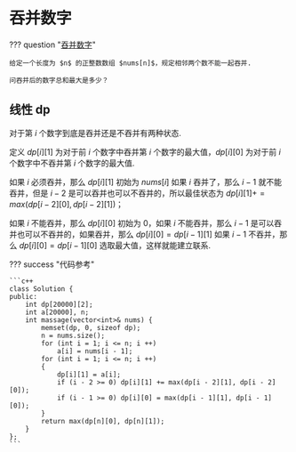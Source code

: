 # 吞并数字

??? question "[吞并数字](https://leetcode.cn/problems/the-masseuse-lcci/description/)"

    给定一个长度为 $n$ 的正整数数组 $nums[n]$，规定相邻两个数不能一起吞并.

    问吞并后的数字总和最大是多少？

## 线性 dp

对于第 $i$ 个数字到底是吞并还是不吞并有两种状态.

定义 $dp[i][1]$ 为对于前 $i$ 个数字中吞并第 $i$ 个数字的最大值，$dp[i][0]$ 为对于前 $i$ 个数字中不吞并第 $i$ 个数字的最大值.

如果 $i$ 必须吞并，那么 $dp[i][1]$ 初始为 $nums[i]$ 如果 $i$ 吞并了，那么 $i - 1$ 就不能吞并，但是 $i - 2$ 是可以吞并也可以不吞并的，所以最佳状态为 $dp[i][1] += max(dp[i - 2][0], dp[i - 2][1])$；

如果 $i$ 不能吞并，那么 $dp[i][0]$ 初始为 $0$，如果 $i$ 不能吞并，那么 $i - 1$ 是可以吞并也可以不吞并的，如果吞并，那么 $dp[i][0] = dp[i - 1][1]$ 如果 $i - 1$ 不吞并，那么 $dp[i][0] = dp[i - 1][0]$ 选取最大值，这样就能建立联系.

??? success "代码参考"

    ```c++
    class Solution {
    public:
        int dp[20000][2];
        int a[20000], n;
        int massage(vector<int>& nums) {
            memset(dp, 0, sizeof dp);
            n = nums.size();
            for (int i = 1; i <= n; i ++)
                a[i] = nums[i - 1];
            for (int i = 1; i <= n; i ++)
            {
                dp[i][1] = a[i];
                if (i - 2 >= 0) dp[i][1] += max(dp[i - 2][1], dp[i - 2][0]);
                if (i - 1 >= 0) dp[i][0] = max(dp[i - 1][1], dp[i - 1][0]);
            }
            return max(dp[n][0], dp[n][1]);
        }
    };
    ```